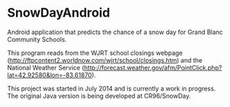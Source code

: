 SnowDayAndroid
==============

Android application that predicts the chance of a snow day for Grand Blanc Community Schools.

This program reads from the WJRT school closings webpage (http://ftpcontent2.worldnow.com/wjrt/school/closings.htm)
and the National Weather Service (http://forecast.weather.gov/afm/PointClick.php?lat=42.92580&lon=-83.61870).

This project was started in July 2014 and is currently a work in progress.
The original Java version is being developed at CR96/SnowDay.
